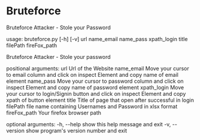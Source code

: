 # Bruteforce
Bruteforce Attacker - Stole your Password


usage: bruteforce.py [-h] [-v]
                     url name_email name_pass xpath_login title filePath
                     fireFox_path

Bruteforce Attacker - Stole your password

positional arguments:
  url            Url of the Website
  name_email     Move your cursor to email column and click on inspect Element
                 and copy name of email element
  name_pass      Move your cursor to password column and click on inspect
                 Element and copy name of password element
  xpath_login    Move your cursor to login/Signin button and click on inspect
                 Element and copy xpath of button element
  title          Title of page that open after successful in login
  filePath       file name containing Usernames and Password in xlsx format
  fireFox_path   Your firefox browser path

optional arguments:
  -h, --help     show this help message and exit
  -v, --version  show program's version number and exit
